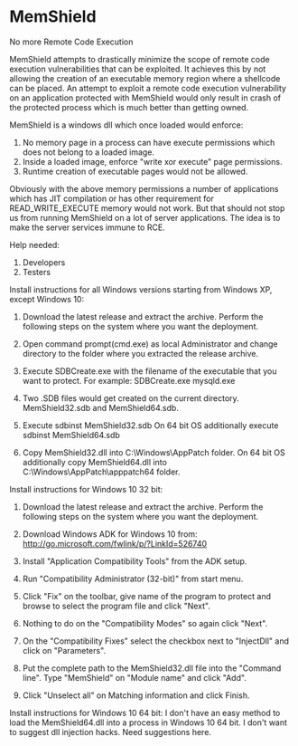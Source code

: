 # MemShield
No more Remote Code Execution

MemShield attempts to drastically minimize the scope of remote code execution vulnerabilities that can be exploited. It achieves this by not allowing the creation of an executable memory region where a shellcode can be placed.
An attempt to exploit a remote code execution vulnerability on an application protected with MemShield would only result in crash of the protected process which is much better than getting owned.

MemShield is a windows dll which once loaded would enforce:
1) No memory page in a process can have execute permissions which does not belong to a loaded image.
2) Inside a loaded image, enforce "write xor execute" page permissions.
3) Runtime creation of executable pages would not be allowed.

Obviously with the above memory permissions a number of applications which has JIT compilation or has other requirement for READ_WRITE_EXECUTE memory would not work.
But that should not stop us from running MemShield on a lot of server applications. The idea is to make the server services immune to RCE.

Help needed:
1) Developers
2) Testers 

Install instructions for all Windows versions starting from Windows XP, except Windows 10:
1) Download the latest release and extract the archive. Perform the following steps on the system where you want the deployment.

2) Open command prompt(cmd.exe) as local Administrator and change directory to the folder where you extracted the release archive.

3) Execute SDBCreate.exe with the filename of the executable that you want to protect.
   For example:  SDBCreate.exe mysqld.exe 

4) Two .SDB files would get created on the current directory. MemShield32.sdb and MemShield64.sdb.

5) Execute sdbinst MemShield32.sdb
   On 64 bit OS additionally execute sdbinst MemShield64.sdb

6) Copy MemShield32.dll into C:\Windows\AppPatch folder.
   On 64 bit OS additionally copy MemShield64.dll into C:\Windows\AppPatch\apppatch64 folder.

Install instructions for Windows 10 32 bit:
1) Download the latest release and extract the archive. Perform the following steps on the system where you want the deployment.

2) Download Windows ADK for Windows 10 from:
   http://go.microsoft.com/fwlink/p/?LinkId=526740

3) Install "Application Compatibility Tools" from the ADK setup.

4) Run "Compatibility Administrator (32-bit)" from start menu.

5) Click "Fix" on the toolbar, give name of the program to protect and browse to select the program file and click "Next".

6) Nothing to do on the "Compatibility Modes" so again click "Next".

7) On the "Compatibility Fixes" select the checkbox next to "InjectDll" and click on "Parameters".

8) Put the complete path to the MemShield32.dll file into the "Command line". Type "MemShield" on "Module name" and click "Add".

9) Click "Unselect all" on Matching information and click Finish.

Install instructions for Windows 10 64 bit:
I don't have an easy method to load the MemShield64.dll into a process in Windows 10 64 bit. I don't want to suggest dll injection hacks.
Need suggestions here.
